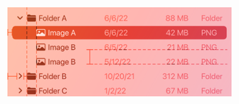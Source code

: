 <picture>
  <source 
    srcset="https://raw.githubusercontent.com/tiziano149/Markdowntest/refs/heads/main/components-outline-view-intro%7Edark%402x.png" 
    media="(prefers-color-scheme: dark)">
  <img 
    src="https://raw.githubusercontent.com/tiziano149/Markdowntest/refs/heads/main/components-outline-view-intro%402x.png" 
    alt="Light Mode Image" 
    style="width: 100%; height: 200px; object-fit: cover; display: block;">
</picture>
